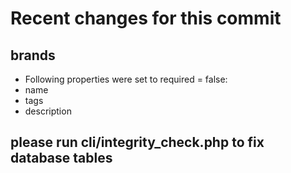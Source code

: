 # Recent changes for this commit
## brands
* Following properties were set to required = false:
* name
* tags
* description

## please run cli/integrity_check.php to fix database tables

